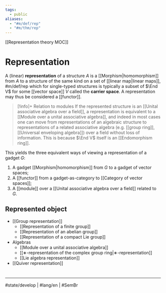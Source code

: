 ```yaml
---
tags:
  - public
aliases:
  - "#m/def/rep"
  - "#m/thm/rep"
---
```

[[Representation theory MOC]]
# Representation

A (linear) **representation** of a structure $A$ is a [[Morphism|homomorphism]] from $A$ to a structure of the same kind on a set of [[linear map|linear maps]], #m/def/rep 
which for single-typed structures is typically a subset of $\End V$ for some [[vector space]] $V$ called the **carrier space**.
A representation may thus be considered a [[functor]].

> [!info]+ Relation to modules
> If the represented structure is an [[Unital associative algebra over a field]],
> a representation is equivalent to a [[Module over a unital associative algebra]],
> and indeed in most cases one can move from representations of an algebraic structure to representations of a related associative algebra (e.g. [[group ring]], [[Universal enveloping algebra]]) over a field without loss of information.
> This is because $\End V$ itself is an [[Endomorphism ring]].

This yields the three equivalent ways of viewing a representation of a gadget $G$:

1. A gadget [[Morphism|homomorphism]] from $G$ to a gadget of vector spaces;
2. A [[functor]] from a gadget-as-category to [[Category of vector spaces]];
3. A [[module]] over a [[Unital associative algebra over a field]] related to $G$.

## Represented object

- [[Group representation]]
  - [[Representation of a finite group]]
  - [[Representation of an abelian group]]
  - [[Representation of a compact Lie group]]
- Algebras
  - [[Module over a unital associative algebra]]
  - [[∗-representation of the complex group ring|∗-representation]]
  - [[Lie algebra representation]]
- [[Quiver representation]]


#
---
#state/develop | #lang/en | #SemBr
